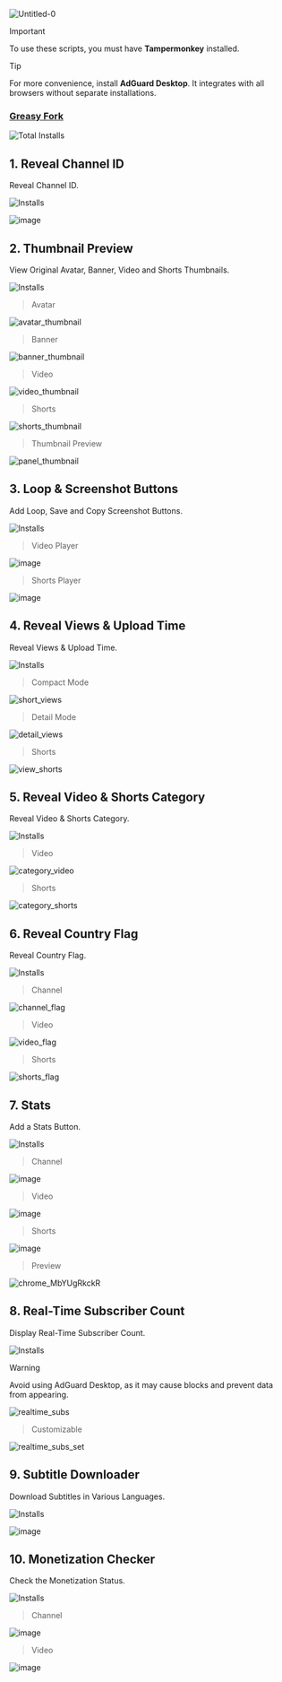 ![Untitled-0](https://github.com/user-attachments/assets/1db0a45e-1c0c-4298-bce9-f119d121e7af)

> [!IMPORTANT]
> To use these scripts, you must have **Tampermonkey** installed.

> [!TIP]
> For more convenience, install **AdGuard Desktop**. It integrates with all browsers without separate installations.

### [Greasy Fork](https://greasyfork.org/en/users/1382928)

![Total Installs](https://forkstats.afkarxyz.workers.dev/total/greasyfork.org/en/users/1382928)

## 1. Reveal Channel ID

Reveal Channel ID.

![Installs](https://forkstats.afkarxyz.workers.dev/installs/greasyfork.org/en/scripts/513116)

![image](https://github.com/user-attachments/assets/7142abed-f2b4-46b8-a262-4db2132f6672)

## 2. Thumbnail Preview

View Original Avatar, Banner, Video and Shorts Thumbnails.

![Installs](https://forkstats.afkarxyz.workers.dev/installs/greasyfork.org/en/scripts/513113)

> Avatar

![avatar_thumbnail](https://github.com/user-attachments/assets/aaf459e7-0f57-407f-956f-89e8bff8d6a4)

> Banner

![banner_thumbnail](https://github.com/user-attachments/assets/d5e7aaec-13af-46ab-96fa-0ec5df28eb1c)

> Video

![video_thumbnail](https://github.com/user-attachments/assets/ee221b6d-5160-4cc4-b681-a71459d4a50c)

> Shorts

![shorts_thumbnail](https://github.com/user-attachments/assets/e4d85085-a0de-42bd-bbb2-9ee597e59b86)

> Thumbnail Preview

![panel_thumbnail](https://github.com/user-attachments/assets/91e99c9e-2ae5-4caa-9268-16f529372a3f)

## 3. Loop & Screenshot Buttons

Add Loop, Save and Copy Screenshot Buttons.

![Installs](https://forkstats.afkarxyz.workers.dev/installs/greasyfork.org/en/scripts/513114)

> Video Player

![image](https://github.com/user-attachments/assets/341c8061-43e3-4f76-b053-fc27365281ab)

> Shorts Player

![image](https://github.com/user-attachments/assets/e72dadc9-44db-46cd-87cc-68ee0b973141)

## 4. Reveal Views & Upload Time

Reveal Views & Upload Time.

![Installs](https://forkstats.afkarxyz.workers.dev/installs/greasyfork.org/en/scripts/513133)

> Compact Mode

![short_views](https://github.com/user-attachments/assets/1b9338c9-39d1-426f-b460-0a0344c0d431)

> Detail Mode

![detail_views](https://github.com/user-attachments/assets/176e0a7b-c79c-46de-b3b6-6366f3a93cf9)

> Shorts

![view_shorts](https://github.com/user-attachments/assets/b22b468d-de51-45d6-a866-c9e647f76878)

## 5. Reveal Video & Shorts Category

Reveal Video & Shorts Category.

![Installs](https://forkstats.afkarxyz.workers.dev/installs/greasyfork.org/en/scripts/513134)

> Video

![category_video](https://github.com/user-attachments/assets/66da0bda-0148-4ae3-b0f6-36d73a6e7dad)

> Shorts

![category_shorts](https://github.com/user-attachments/assets/97421cd2-9c1b-4178-99ff-23b8d0492fef)

## 6. Reveal Country Flag

Reveal Country Flag.

![Installs](https://forkstats.afkarxyz.workers.dev/installs/greasyfork.org/en/scripts/515505)

> Channel

![channel_flag](https://github.com/user-attachments/assets/021fe329-f3bd-47bf-9599-083d4d456745)

> Video

![video_flag](https://github.com/user-attachments/assets/3a89634d-3e34-49a2-b8ca-9eb1ce37c5f5)

> Shorts

![shorts_flag](https://github.com/user-attachments/assets/97897325-084a-4fe4-8a05-1db76adc3be9)

## 7. Stats

Add a Stats Button.

![Installs](https://forkstats.afkarxyz.workers.dev/installs/greasyfork.org/en/scripts/513154)

> Channel

![image](https://github.com/user-attachments/assets/66268907-e934-488e-824e-e1e84743cb18)

> Video

![image](https://github.com/user-attachments/assets/47b087d4-dd8f-44a3-97fb-7c92e6b1de5d)

> Shorts

![image](https://github.com/user-attachments/assets/b0a443eb-1f82-4821-8c43-313b4859986d)

> Preview

![chrome_MbYUgRkckR](https://github.com/user-attachments/assets/24e2662a-8686-499c-add4-f7b4bbff81df)

## 8. Real-Time Subscriber Count

Display Real-Time Subscriber Count.

![Installs](https://forkstats.afkarxyz.workers.dev/installs/greasyfork.org/en/scripts/516477)

> [!WARNING]
> Avoid using AdGuard Desktop, as it may cause blocks and prevent data from appearing.

![realtime_subs](https://github.com/user-attachments/assets/d8afe244-b274-4d11-8917-6d71b1c942fd)

> Customizable

![realtime_subs_set](https://github.com/user-attachments/assets/be130b58-3429-4810-9722-64bdee95c610)

## 9. Subtitle Downloader

Download Subtitles in Various Languages.

![Installs](https://forkstats.afkarxyz.workers.dev/installs/greasyfork.org/en/scripts/516645)

![image](https://github.com/user-attachments/assets/97d401a4-f0b2-48cf-a22b-acfe8203a0a3)

## 10. Monetization Checker

Check the Monetization Status.

![Installs](https://forkstats.afkarxyz.workers.dev/installs/greasyfork.org/en/scripts/527269)

> Channel

![image](https://github.com/user-attachments/assets/73f276c3-0c5c-469a-9c87-74087fa535ee)

> Video

![image](https://github.com/user-attachments/assets/69a50a78-c51c-4b7e-a981-a36d8410e0dc)
